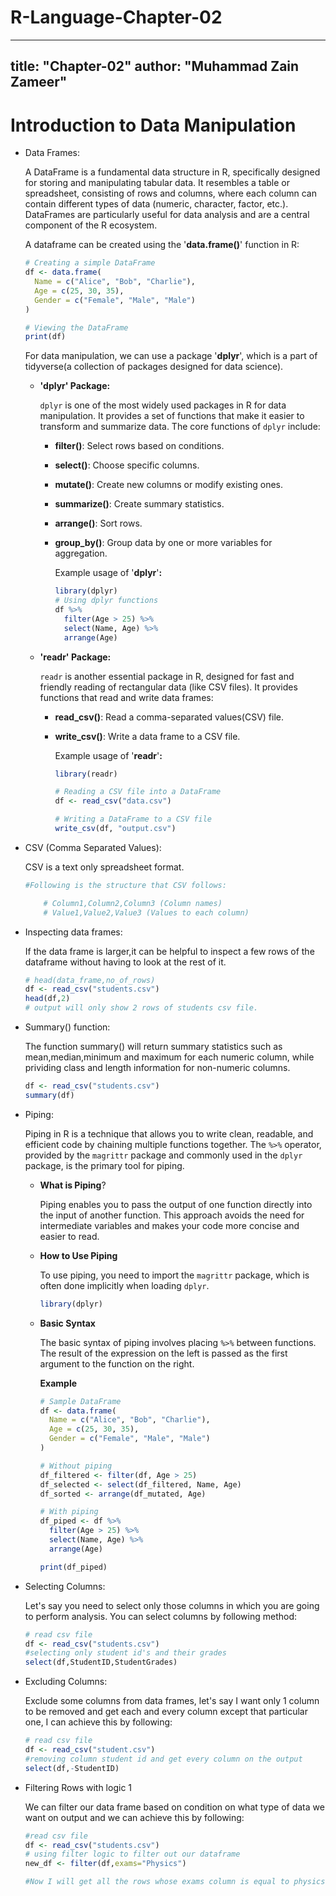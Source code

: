 # R-Language-Chapter-02

---
title: "Chapter-02"
author: "Muhammad Zain Zameer"
---

# Introduction to Data Manipulation

-   Data Frames:

    A DataFrame is a fundamental data structure in R, specifically designed for storing and manipulating tabular data. It resembles a table or spreadsheet, consisting of rows and columns, where each column can contain different types of data (numeric, character, factor, etc.). DataFrames are particularly useful for data analysis and are a central component of the R ecosystem.

    A dataframe can be created using the '**data.frame()**' function in R:

    ``` r
    # Creating a simple DataFrame
    df <- data.frame(
      Name = c("Alice", "Bob", "Charlie"),
      Age = c(25, 30, 35),
      Gender = c("Female", "Male", "Male")
    )

    # Viewing the DataFrame
    print(df)
    ```

    For data manipulation, we can use a package '**dplyr**', which is a part of tidyverse(a collection of packages designed for data science).

    -   **'dplyr' Package:**

        `dplyr` is one of the most widely used packages in R for data manipulation. It provides a set of functions that make it easier to transform and summarize data. The core functions of `dplyr` include:

        -   **filter()**: Select rows based on conditions.

        -   **select()**: Choose specific columns.

        -   **mutate()**: Create new columns or modify existing ones.

        -   **summarize()**: Create summary statistics.

        -   **arrange()**: Sort rows.

        -   **group_by()**: Group data by one or more variables for aggregation.

            Example usage of '**dplyr**'**:**

            ``` r
            library(dplyr)
            # Using dplyr functions
            df %>%
              filter(Age > 25) %>%
              select(Name, Age) %>%
              arrange(Age)
            ```

    -   **'readr' Package:**

        `readr` is another essential package in R, designed for fast and friendly reading of rectangular data (like CSV files). It provides functions that read and write data frames:

        -   **read_csv()**: Read a comma-separated values(CSV) file.

        -   **write_csv()**: Write a data frame to a CSV file.

            Example usage of '**readr**'**:**

            ``` r
            library(readr)

            # Reading a CSV file into a DataFrame
            df <- read_csv("data.csv")

            # Writing a DataFrame to a CSV file
            write_csv(df, "output.csv")
            ```

-   CSV (Comma Separated Values):

    CSV is a text only spreadsheet format.

    ``` r
    #Following is the structure that CSV follows:

        # Column1,Column2,Column3 (Column names)
        # Value1,Value2,Value3 (Values to each column)
    ```

-   Inspecting data frames:

    If the data frame is larger,it can be helpful to inspect a few rows of the dataframe without having to look at the rest of it.

    ``` r
    # head(data_frame,no_of_rows)
    df <- read_csv("students.csv")
    head(df,2)
    # output will only show 2 rows of students csv file.
    ```

-   Summary() function:

    The function summary() will return summary statistics such as mean,median,minimum and maximum for each numeric column, while prividing class and length information for non-numeric columns.

    ``` r
    df <- read_csv("students.csv")
    summary(df)
    ```

-   Piping:

    Piping in R is a technique that allows you to write clean, readable, and efficient code by chaining multiple functions together. The `%>%` operator, provided by the `magrittr` package and commonly used in the `dplyr` package, is the primary tool for piping.

    -   **What is Piping**?

        Piping enables you to pass the output of one function directly into the input of another function. This approach avoids the need for intermediate variables and makes your code more concise and easier to read.

    -   **How to Use Piping**

        To use piping, you need to import the `magrittr` package, which is often done implicitly when loading `dplyr`.

        ``` r
        library(dplyr)
        ```

    -   **Basic Syntax**

        The basic syntax of piping involves placing `%>%` between functions. The result of the expression on the left is passed as the first argument to the function on the right.

        **Example**

        ``` r
        # Sample DataFrame
        df <- data.frame(
          Name = c("Alice", "Bob", "Charlie"),
          Age = c(25, 30, 35),
          Gender = c("Female", "Male", "Male")
        )

        # Without piping
        df_filtered <- filter(df, Age > 25)
        df_selected <- select(df_filtered, Name, Age)
        df_sorted <- arrange(df_mutated, Age)

        # With piping
        df_piped <- df %>%
          filter(Age > 25) %>%
          select(Name, Age) %>%
          arrange(Age)

        print(df_piped)
        ```

-   Selecting Columns:

    Let's say you need to select only those columns in which you are going to perform analysis. You can select columns by following method:

    ``` r
    # read csv file
    df <- read_csv("students.csv")
    #selecting only student id's and their grades
    select(df,StudentID,StudentGrades)
    ```

-   Excluding Columns:

    Exclude some columns from data frames, let's say I want only 1 column to be removed and get each and every column except that particular one, I can achieve this by following:

    ``` r
    # read csv file
    df <- read_csv("student.csv")
    #removing column student id and get every column on the output
    select(df,-StudentID)
    ```

-   Filtering Rows with logic 1

    We can filter our data frame based on condition on what type of data we want on output and we can achieve this by following:

    ``` r
    #read csv file
    df <- read_csv("students.csv")
    # using filter logic to filter out our dataframe
    new_df <- filter(df,exams="Physics")

    #Now I will get all the rows whose exams column is equal to physics.
    ```
